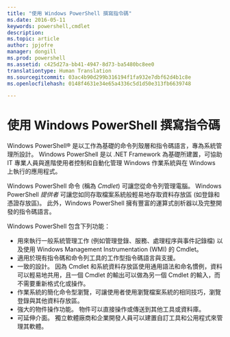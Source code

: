```yaml
---
title: "使用 Windows PowerShell 撰寫指令碼"
ms.date: 2016-05-11
keywords: powershell,cmdlet
description: 
ms.topic: article
author: jpjofre
manager: dongill
ms.prod: powershell
ms.assetid: c425d27a-bb41-4947-8d73-ba5480bc8ee0
translationtype: Human Translation
ms.sourcegitcommit: 03ac4b90d299b316194f1fa932e7dbf62d4b1c8e
ms.openlocfilehash: 0148f4631e34e65a4336c5d1d50e313fb6639748

---
```


# 使用 Windows PowerShell 撰寫指令碼

Windows PowerShell® 是以工作為基礎的命令列殼層和指令碼語言，專為系統管理所設計。 Windows PowerShell 是以 .NET Framework 為基礎所建置，可協助 IT 專業人員與進階使用者控制和自動化管理 Windows 作業系統與在 Windows 上執行的應用程式。

Windows PowerShell 命令 (稱為 *Cmdlet*) 可讓您從命令列管理電腦。 Windows PowerShell *提供者* 可讓您如同存取檔案系統般輕易地存取資料存放區 (如登錄和憑證存放區)。 此外，Windows PowerShell 擁有豐富的運算式剖析器以及完整開發的指令碼語言。

Windows PowerShell 包含下列功能：

-   用來執行一般系統管理工作 (例如管理登錄、服務、處理程序與事件記錄檔) 以及使用 Windows Management Instrumentation (WMI) 的 Cmdlet。
-   適用於現有指令碼和命令列工具的工作型指令碼語言與支援。
-   一致的設計。 因為 Cmdlet 和系統資料存放區使用通用語法和命名慣例，資料可以輕易地共用，且一個 Cmdlet 的輸出可以做為另一個 Cmdlet 的輸入，而不需要重新格式化或操作。
-   作業系統的簡化命令型瀏覽，可讓使用者使用瀏覽檔案系統的相同技巧，瀏覽登錄與其他資料存放區。
-   強大的物件操作功能。 物件可以直接操作或傳送到其他工具或資料庫。
-   可延伸介面。 獨立軟體廠商和企業開發人員可以建置自訂工具和公用程式來管理其軟體。




<!--HONumber=Jun16_HO4-->


